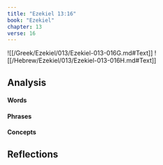 ```yaml
---
title: "Ezekiel 13:16"
book: "Ezekiel"
chapter: 13
verse: 16
---
```

![[/Greek/Ezekiel/013/Ezekiel-013-016G.md#Text]]
![[/Hebrew/Ezekiel/013/Ezekiel-013-016H.md#Text]]

## Analysis

#### Words

#### Phrases

#### Concepts

## Reflections
